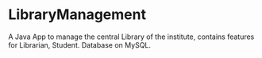 # LibraryManagement
A Java App to manage the central Library of the institute, contains features for Librarian, Student. Database on MySQL.
